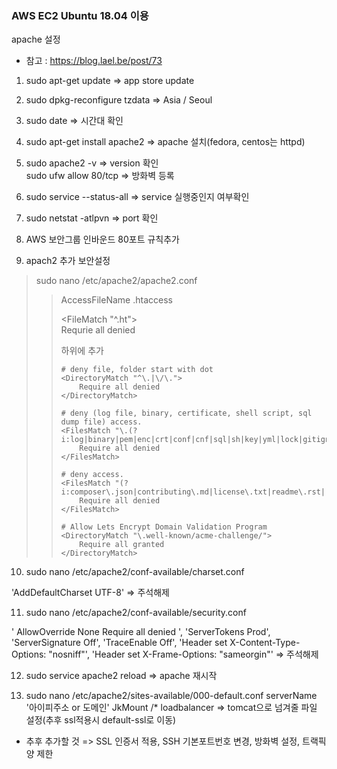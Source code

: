 ### AWS EC2 Ubuntu 18.04 이용

apache 설정   
* 참고 : https://blog.lael.be/post/73   

1. sudo apt-get update			=> app store update   

2. sudo dpkg-reconfigure tzdata		=> Asia / Seoul   

3. sudo date				=> 시간대 확인  

4. sudo apt-get install apache2		=> apache 설치(fedora, centos는 httpd)   
  
5. sudo apache2 -v			=> version 확인   
sudo ufw allow 80/tcp			=> 방화벽 등록   

6. sudo service --status-all		=> service 실행중인지 여부확인   

7. sudo netstat -atlpvn			=> port 확인  


8. AWS 보안그룹 인바운드 80포트 규칙추가   


9. apach2 추가 보안설정  

> sudo nano /etc/apache2/apache2.conf  
>
>> AccessFileName .htaccess  
>> 
>> <FileMatch "^\.ht">  
>> 	Requrie all denied  
>> </FileMatch>   
>> 
>> 하위에 추가
>> ```
>> # deny file, folder start with dot
>> <DirectoryMatch "^\.|\/\.">
>>     Require all denied
>> </DirectoryMatch>
>>   
>> # deny (log file, binary, certificate, shell script, sql dump file) access.
>> <FilesMatch "\.(?i:log|binary|pem|enc|crt|conf|cnf|sql|sh|key|yml|lock|gitignore)$">
>>     Require all denied
>> </FilesMatch>
>>  
>> # deny access.
>> <FilesMatch "(?i:composer\.json|contributing\.md|license\.txt|readme\.rst|readme\.md|readme\.txt|copyright|artisan|gulpfile\.js|package\.json|phpunit\.xml|access_log|error_log|gruntfile\.js|bower\.json|changelog\.md|console|legalnotice|license|security\.md|privacy\.md)$">
>>     Require all denied
>> </FilesMatch>
>>  
>> # Allow Lets Encrypt Domain Validation Program
>> <DirectoryMatch "\.well-known/acme-challenge/">
>>     Require all granted
>> </DirectoryMatch>
>> ```



10. sudo nano /etc/apache2/conf-available/charset.conf

'AddDefaultCharset UTF-8' 			=> 주석해제

11. sudo nano /etc/apache2/conf-available/security.conf


' <Directory />
	AllowOverride None
	Require all denied
 </Directory> ',
'ServerTokens Prod',
'ServerSignature Off',
'TraceEnable Off',
'Header set X-Content-Type-Options: "nosniff"',
'Header set X-Frame-Options: "sameorgin"'	=> 주석해제


12. sudo service apache2 reload			=> apache 재시작

13. sudo nano /etc/apache2/sites-available/000-default.conf
serverName '아이피주소 or 도메인'
JkMount /* loadbalancer				=> tomcat으로 넘겨줄 파일 설정(추후 ssl적용시 default-ssl로 이동)


* 추후 추가할 것 => SSL 인증서 적용, SSH 기본포트번호 변경, 방화벽 설정, 트랙픽 양 제한


